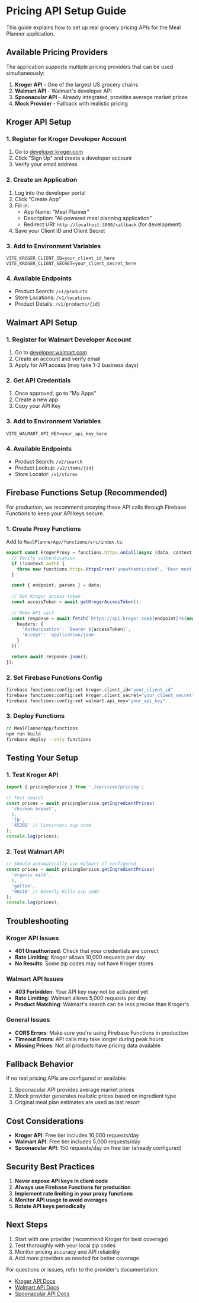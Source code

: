 # Pricing API Setup Guide

This guide explains how to set up real grocery pricing APIs for the Meal Planner application.

## Available Pricing Providers

The application supports multiple pricing providers that can be used simultaneously:

1. **Kroger API** - One of the largest US grocery chains
2. **Walmart API** - Walmart's developer API
3. **Spoonacular API** - Already integrated, provides average market prices
4. **Mock Provider** - Fallback with realistic pricing

## Kroger API Setup

### 1. Register for Kroger Developer Account
1. Go to [developer.kroger.com](https://developer.kroger.com)
2. Click "Sign Up" and create a developer account
3. Verify your email address

### 2. Create an Application
1. Log into the developer portal
2. Click "Create App"
3. Fill in:
   - App Name: "Meal Planner"
   - Description: "AI-powered meal planning application"
   - Redirect URI: `http://localhost:3000/callback` (for development)
4. Save your Client ID and Client Secret

### 3. Add to Environment Variables
```env
VITE_KROGER_CLIENT_ID=your_client_id_here
VITE_KROGER_CLIENT_SECRET=your_client_secret_here
```

### 4. Available Endpoints
- Product Search: `/v1/products`
- Store Locations: `/v1/locations`
- Product Details: `/v1/products/{id}`

## Walmart API Setup

### 1. Register for Walmart Developer Account
1. Go to [developer.walmart.com](https://developer.walmart.com)
2. Create an account and verify email
3. Apply for API access (may take 1-2 business days)

### 2. Get API Credentials
1. Once approved, go to "My Apps"
2. Create a new app
3. Copy your API Key

### 3. Add to Environment Variables
```env
VITE_WALMART_API_KEY=your_api_key_here
```

### 4. Available Endpoints
- Product Search: `/v2/search`
- Product Lookup: `/v2/items/{id}`
- Store Locator: `/v1/stores`

## Firebase Functions Setup (Recommended)

For production, we recommend proxying these API calls through Firebase Functions to keep your API keys secure.

### 1. Create Proxy Functions

Add to `MealPlannerApp/functions/src/index.ts`:

```typescript
export const krogerProxy = functions.https.onCall(async (data, context) => {
  // Verify authentication
  if (!context.auth) {
    throw new functions.https.HttpsError('unauthenticated', 'User must be authenticated');
  }

  const { endpoint, params } = data;
  
  // Get Kroger access token
  const accessToken = await getKrogerAccessToken();
  
  // Make API call
  const response = await fetch(`https://api.kroger.com${endpoint}?${new URLSearchParams(params)}`, {
    headers: {
      'Authorization': `Bearer ${accessToken}`,
      'Accept': 'application/json'
    }
  });

  return await response.json();
});
```

### 2. Set Firebase Functions Config
```bash
firebase functions:config:set kroger.client_id="your_client_id"
firebase functions:config:set kroger.client_secret="your_client_secret"
firebase functions:config:set walmart.api_key="your_api_key"
```

### 3. Deploy Functions
```bash
cd MealPlannerApp/functions
npm run build
firebase deploy --only functions
```

## Testing Your Setup

### 1. Test Kroger API
```javascript
import { pricingService } from './services/pricing';

// Test search
const prices = await pricingService.getIngredientPrices(
  'chicken breast',
  1,
  'lb',
  '45202' // Cincinnati zip code
);
console.log(prices);
```

### 2. Test Walmart API
```javascript
// Should automatically use Walmart if configured
const prices = await pricingService.getIngredientPrices(
  'organic milk',
  1,
  'gallon',
  '90210' // Beverly Hills zip code
);
console.log(prices);
```

## Troubleshooting

### Kroger API Issues
- **401 Unauthorized**: Check that your credentials are correct
- **Rate Limiting**: Kroger allows 10,000 requests per day
- **No Results**: Some zip codes may not have Kroger stores

### Walmart API Issues
- **403 Forbidden**: Your API key may not be activated yet
- **Rate Limiting**: Walmart allows 5,000 requests per day
- **Product Matching**: Walmart's search can be less precise than Kroger's

### General Issues
- **CORS Errors**: Make sure you're using Firebase Functions in production
- **Timeout Errors**: API calls may take longer during peak hours
- **Missing Prices**: Not all products have pricing data available

## Fallback Behavior

If no real pricing APIs are configured or available:
1. Spoonacular API provides average market prices
2. Mock provider generates realistic prices based on ingredient type
3. Original meal plan estimates are used as last resort

## Cost Considerations

- **Kroger API**: Free tier includes 10,000 requests/day
- **Walmart API**: Free tier includes 5,000 requests/day
- **Spoonacular API**: 150 requests/day on free tier (already configured)

## Security Best Practices

1. **Never expose API keys in client code**
2. **Always use Firebase Functions for production**
3. **Implement rate limiting in your proxy functions**
4. **Monitor API usage to avoid overages**
5. **Rotate API keys periodically**

## Next Steps

1. Start with one provider (recommend Kroger for best coverage)
2. Test thoroughly with your local zip codes
3. Monitor pricing accuracy and API reliability
4. Add more providers as needed for better coverage

For questions or issues, refer to the provider's documentation:
- [Kroger API Docs](https://developer.kroger.com/api-documentation)
- [Walmart API Docs](https://developer.walmart.com/doc)
- [Spoonacular API Docs](https://spoonacular.com/food-api/docs) 